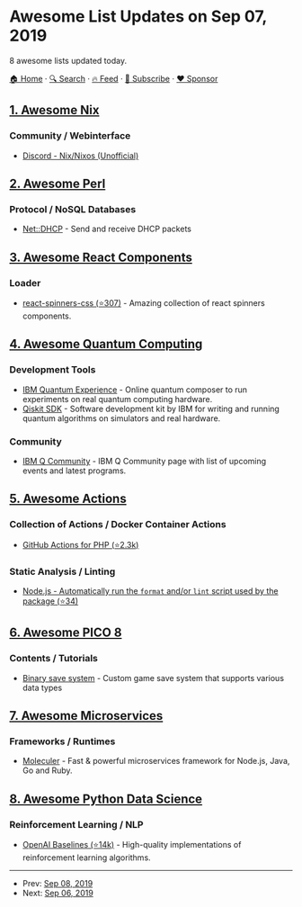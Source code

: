 # Awesome List Updates on Sep 07, 2019

8 awesome lists updated today.

[🏠 Home](/README.md) · [🔍 Search](https://www.trackawesomelist.com/search/) · [🔥 Feed](https://www.trackawesomelist.com/rss.xml) · [📮 Subscribe](https://trackawesomelist.us17.list-manage.com/subscribe?u=d2f0117aa829c83a63ec63c2f&id=36a103854c) · [❤️  Sponsor](https://github.com/sponsors/theowenyoung)



## [1. Awesome Nix](/content/nix-community/awesome-nix/README.md)

### Community / Webinterface

*   [Discord - Nix/Nixos (Unofficial)](https://discord.gg/BMUCQx6)

## [2. Awesome Perl](/content/hachiojipm/awesome-perl/README.md)

### Protocol / NoSQL Databases

*   [Net::DHCP](https://metacpan.org/pod/Net::DHCP) - Send and receive DHCP packets

## [3. Awesome React Components](/content/brillout/awesome-react-components/README.md)

### Loader

*   [react-spinners-css (⭐307)](https://github.com/JoshK2/react-spinners-css) - Amazing collection of react spinners components.

## [4. Awesome Quantum Computing](/content/desireevl/awesome-quantum-computing/README.md)

### Development Tools

*   [IBM Quantum Experience](https://quantum-computing.ibm.com) - Online quantum composer to run experiments on real quantum computing hardware.
*   [Qiskit SDK](https://qiskit.org) - Software development kit by IBM for writing and running quantum algorithms on simulators and real hardware.

### Community

*   [IBM Q Community](https://community.qiskit.org/) - IBM Q Community page with list of upcoming events and latest programs.

## [5. Awesome Actions](/content/sdras/awesome-actions/README.md)

### Collection of Actions / Docker Container Actions

*   [GitHub Actions for PHP (⭐2.3k)](https://github.com/shivammathur/setup-php)

### Static Analysis / Linting

*   [Node.js - Automatically run the `format` and/or `lint` script used by the package (⭐34)](https://github.com/MarvinJWendt/run-node-formatter)

## [6. Awesome PICO 8](/content/pico-8/awesome-PICO-8/README.md)

### Contents / Tutorials

*   [Binary save system](https://ultiman3rd.wordpress.com/2018/02/01/pico-8-binary-save-system/) - Custom game save system that supports various data types

## [7. Awesome Microservices](/content/mfornos/awesome-microservices/README.md)

### Frameworks / Runtimes

*   [Moleculer](http://moleculer.services/) - Fast & powerful microservices framework for Node.js, Java, Go and Ruby.

## [8. Awesome Python Data Science](/content/krzjoa/awesome-python-data-science/README.md)

### Reinforcement Learning / NLP

*   [OpenAI Baselines (⭐14k)](https://github.com/openai/baselines) - High-quality implementations of reinforcement learning algorithms.

---

- Prev: [Sep 08, 2019](/content/2019/09/08/README.md)
- Next: [Sep 06, 2019](/content/2019/09/06/README.md)